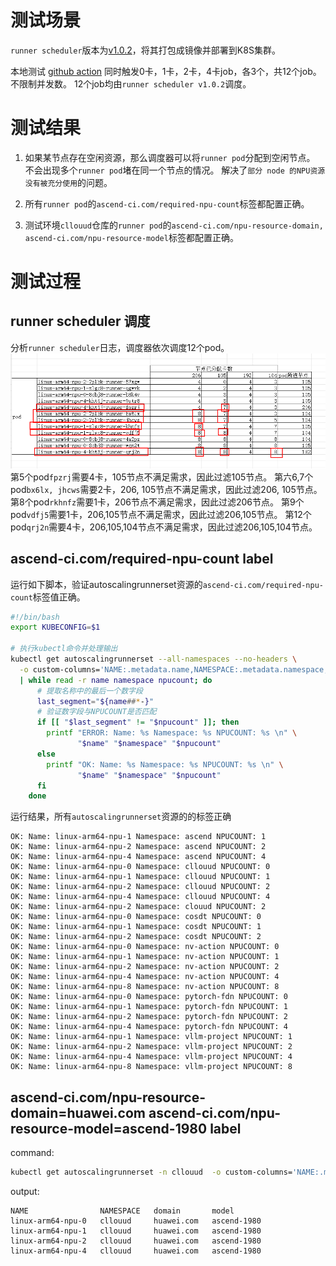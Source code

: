 # 测试场景
`runner scheduler`版本为[v1.0.2](https://github.com/ascend-gha-runners/scheduler-plugins/releases/tag/v1.0.2)，将其打包成镜像并部署到K8S集群。


本地测试 [github action](https://github.com/cllouud/vllm-ascend/actions/runs/15628694544)
同时触发0卡，1卡，2卡，4卡job，各3个，共12个job。
不限制并发数。
12个job均由`runner scheduler v1.0.2`调度。

# 测试结果
1. 如果某节点存在空闲资源，那么调度器可以将`runner pod`分配到空闲节点。
不会出现多个`runner pod`堵在同一个节点的情况。
解决了`部分 node 的NPU资源没有被充分使用`的问题。

2. 所有`runner pod`的`ascend-ci.com/required-npu-count`标签都配置正确。

3. 测试环境`cllouud`仓库的`runner pod`的`ascend-ci.com/npu-resource-domain, ascend-ci.com/npu-resource-model`标签都配置正确。

# 测试过程
## runner scheduler 调度
分析`runner scheduler`日志，调度器依次调度12个pod。
![alt text](assets/README-test-v1.0.2/image.png)
第5个pod`fpzrj`需要4卡，105节点不满足需求，因此过滤105节点。
第六6,7个pod`bx6lx, jhcws`需要2卡，206, 105节点不满足需求，因此过滤206, 105节点。
第8个pod`rkhnfz`需要1卡，206节点不满足需求，因此过滤206节点。
第9个pod`vdfj5`需要1卡，206,105节点不满足需求，因此过滤206,105节点。
第12个pod`qrj2n`需要4卡，206,105,104节点不满足需求，因此过滤206,105,104节点。

## ascend-ci.com/required-npu-count label
运行如下脚本，验证autoscalingrunnerset资源的`ascend-ci.com/required-npu-count`标签值正确。
```bash
#!/bin/bash
export KUBECONFIG=$1

# 执行kubectl命令并处理输出
kubectl get autoscalingrunnerset --all-namespaces --no-headers \
  -o custom-columns='NAME:.metadata.name,NAMESPACE:.metadata.namespace,NPUCOUNT:.spec.template.metadata.labels.ascend-ci\.com\/required-npu-count' \
  | while read -r name namespace npucount; do
      # 提取名称中的最后一个数字段
      last_segment="${name##*-}"
      # 验证数字段与NPUCOUNT是否匹配
      if [[ "$last_segment" != "$npucount" ]]; then
        printf "ERROR: Name: %s Namespace: %s NPUCOUNT: %s \n" \
               "$name" "$namespace" "$npucount"
      else
        printf "OK: Name: %s Namespace: %s NPUCOUNT: %s \n" \
               "$name" "$namespace" "$npucount"
      fi
    done
```
运行结果，所有`autoscalingrunnerset`资源的的标签正确
```
OK: Name: linux-arm64-npu-1 Namespace: ascend NPUCOUNT: 1
OK: Name: linux-arm64-npu-2 Namespace: ascend NPUCOUNT: 2
OK: Name: linux-arm64-npu-4 Namespace: ascend NPUCOUNT: 4
OK: Name: linux-arm64-npu-0 Namespace: cllouud NPUCOUNT: 0
OK: Name: linux-arm64-npu-1 Namespace: cllouud NPUCOUNT: 1
OK: Name: linux-arm64-npu-2 Namespace: cllouud NPUCOUNT: 2
OK: Name: linux-arm64-npu-4 Namespace: cllouud NPUCOUNT: 4
OK: Name: linux-arm64-npu-2 Namespace: clouud NPUCOUNT: 2
OK: Name: linux-arm64-npu-0 Namespace: cosdt NPUCOUNT: 0
OK: Name: linux-arm64-npu-1 Namespace: cosdt NPUCOUNT: 1
OK: Name: linux-arm64-npu-2 Namespace: cosdt NPUCOUNT: 2
OK: Name: linux-arm64-npu-0 Namespace: nv-action NPUCOUNT: 0
OK: Name: linux-arm64-npu-1 Namespace: nv-action NPUCOUNT: 1
OK: Name: linux-arm64-npu-2 Namespace: nv-action NPUCOUNT: 2
OK: Name: linux-arm64-npu-4 Namespace: nv-action NPUCOUNT: 4
OK: Name: linux-arm64-npu-8 Namespace: nv-action NPUCOUNT: 8
OK: Name: linux-arm64-npu-0 Namespace: pytorch-fdn NPUCOUNT: 0
OK: Name: linux-arm64-npu-1 Namespace: pytorch-fdn NPUCOUNT: 1
OK: Name: linux-arm64-npu-2 Namespace: pytorch-fdn NPUCOUNT: 2
OK: Name: linux-arm64-npu-4 Namespace: pytorch-fdn NPUCOUNT: 4
OK: Name: linux-arm64-npu-1 Namespace: vllm-project NPUCOUNT: 1
OK: Name: linux-arm64-npu-2 Namespace: vllm-project NPUCOUNT: 2
OK: Name: linux-arm64-npu-4 Namespace: vllm-project NPUCOUNT: 4
OK: Name: linux-arm64-npu-8 Namespace: vllm-project NPUCOUNT: 8

```
## ascend-ci.com/npu-resource-domain=huawei.com ascend-ci.com/npu-resource-model=ascend-1980 label
command:
```bash
kubectl get autoscalingrunnerset -n cllouud  -o custom-columns='NAME:.metadata.name,NAMESPACE:.metadata.namespace,domain:.spec.template.metadata.labels.ascend-ci\.com\/npu-resource-domain,model:.spec.template.metadata.labels.ascend-ci\.com\/npu-resource-model'
```
output:
```
NAME                NAMESPACE   domain       model
linux-arm64-npu-0   cllouud     huawei.com   ascend-1980
linux-arm64-npu-1   cllouud     huawei.com   ascend-1980
linux-arm64-npu-2   cllouud     huawei.com   ascend-1980
linux-arm64-npu-4   cllouud     huawei.com   ascend-1980
```

